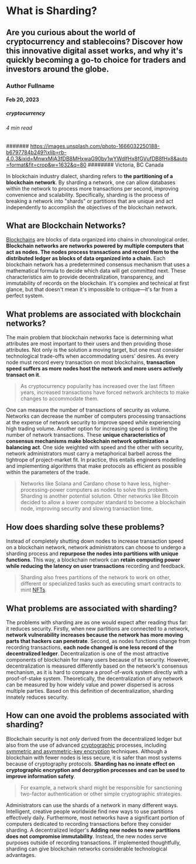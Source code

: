 # What is Sharding?
## Are you curious about the world of cryptocurrency and stablecoins? Discover how this innovative digital asset works, and why it's quickly becoming a go-to choice for traders and investors around the globe.
### Author Fullname
#### Feb 20, 2023
##### cryptocurrency
###### 4 min read
####### https://images.unsplash.com/photo-1666032250188-b6797784b249?ixlib=rb-4.0.3&ixid=MnwxMjA3fDB8MHxwaG90by1wYWdlfHx8fGVufDB8fHx8&auto=format&fit=crop&w=1632&q=80
######## Victoria, BC Canada

In blockchain industry dialect, sharding refers to **the partitioning of a blockchain network**. By sharding a network, one can allow databases within the network to process more transactions per second, improving convenience and scalability. Specifically, sharding is the process of breaking a network into "shards" or partitions that are unique and act independently to accomplish the objectives of the blockchain network.

## What are Blockchain Networks?

[Blockchains](https://natureblocks.com/blog/what-is-blockchain) are blocks of data organized into chains in chronological order. **Blockchain networks are networks powered by multiple computers that act as nodes. The nodes process transactions and record them to the distributed ledger as blocks of data organized into a chain.** Each blockchain network has a predetermined consensus mechanism that uses a mathematical formula to decide which data will get committed next. These characteristics aim to provide decentralization, transparency, and immutability of records on the blockchain. It's complex and technical at first glance, but that doesn't mean it's impossible to critique—it's far from a perfect system.

## What problems are associated with blockchain networks?

The main problem that blockchain networks face is determining what attributes are most important to their users and then providing those attributes. Not only is the solution a moving target, but one must consider technological trade-offs when accommodating users' desires. As every node must record every transaction on most blockchains, **transaction speed suffers as more nodes host the network and more users actively transact on it**.

> As cryptocurrency popularity has increased over the last fifteen years, increased transactions have forced network architects to make changes to accommodate them.

One can measure the number of transactions of security as volume. Networks can decrease the number of computers processing transactions at the expense of network security to improve speed while experiencing high trading volume. Another option for increasing speed is limiting the number of network transactions. These **unique characteristics of consensus mechanisms make blockchain network optimization a balancing act**. One side weighted with speed and the other with security, network administrators must carry a metaphorical barbell across the tightrope of project-market fit. In practice, this entails engineers modelling and implementing algorithms that make protocols as efficient as possible within the parameters of the trade.

> Networks like Solana and Cardano chose to have less, higher-processing-power computers as nodes to solve this problem. Sharding is another potential solution. Other networks like Bitcoin decided to allow a lower computer standard to become a blockchain node, improving security and slowing transaction time.

## How does sharding solve these problems?

Instead of completely shutting down nodes to increase transaction speed on a blockchain network, network administrators can choose to undergo a sharding process and **repurpose the nodes into partitions with unique functions**. This way, a blockchain network can **retain computing power while reducing the latency on user transactions** recording and feedback.

> Sharding also frees partitions of the network to work on other, different or specialized tasks such as executing smart contracts to mint [NFTs](https://natureblocks.com/blog/what-is-an-nft).

## What problems are associated with sharding?

The problems with sharding are as one would expect after reading thus far: it reduces security. Firstly, when new partitions are connected to a network, **network vulnerability increases because the network has more moving parts that hackers can penetrate**. Second, as nodes functions change from recording transactions, **each node changed is one less record of the decentralized ledger**. Decentralization is one of the most attractive components of blockchain for many users because of its security. However, decentralization is measured differently based on the network's consensus mechanism, as it is hard to compare a proof-of-work system directly with a proof-of-stake system. Theoretically, the decentralization of any network can be measured by how widely value and power dispersed is across multiple parties. Based on this definition of decentralization, sharding innately reduces security.

## How can one avoid the problems associated with sharding?

Blockchain security is not *only* derived from the decentralized ledger but also from the use of advanced [cryptographic](https://natureblocks.com/blog/what-is-cryptography) processes, including [symmetric and asymmetric-key encryption](https://natureblocks.com/blog/symmetric-vs-asymmetric-key-encryption) techniques. Although a blockchain with fewer nodes is less secure, it is safer than most systems because of cryptography protocols. **Sharding has no innate effect on cryptographic encryption and decryption processes and can be used to improve information safety**.

> For example, a network shard might be responsible for sanctioning two-factor authentication or other simple cryptographic strategies.

Administrators can use the shards of a network in many different ways. Intelligent, creative people worldwide find new ways to use partitions effectively daily. Furthermore, most networks have a significant portion of computers dedicated to recording transactions before they consider sharding. A decentralized ledger's **Adding new nodes to new partitions does not compromise immutability**. Instead, the new nodes serve purposes outside of recording transactions. If implemented thoughtfully, sharding can give blockchain networks considerable technological advantages.

